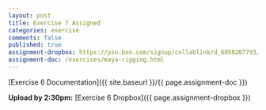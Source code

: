 ```yaml
---
layout: post
title: Exercise 7 Assigned
categories: exercise
comments: false
published: true
assignment-dropbox: https://psu.box.com/signup/collablink/d_6058207793/17af152633c7b9
assignment-doc: /exercises/maya-rigging.html
---
```


[Exercise 6 Documentation]({{ site.baseurl }}/{{ page.assignment-doc }})

**Upload by 2:30pm:** [Exercise 6 Dropbox]({{ page.assignment-dropbox }})